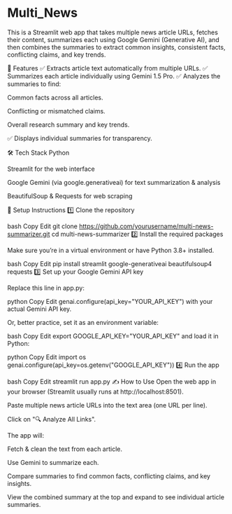 # Multi_News

This is a Streamlit web app that takes multiple news article URLs, fetches their content, summarizes each using Google Gemini (Generative AI), and then combines the summaries to extract common insights, consistent facts, conflicting claims, and key trends.

🚀 Features
✅ Extracts article text automatically from multiple URLs.
✅ Summarizes each article individually using Gemini 1.5 Pro.
✅ Analyzes the summaries to find:

Common facts across all articles.

Conflicting or mismatched claims.

Overall research summary and key trends.

✅ Displays individual summaries for transparency.

🛠 Tech Stack
Python

Streamlit for the web interface

Google Gemini (via google.generativeai) for text summarization & analysis

BeautifulSoup & Requests for web scraping

🔧 Setup Instructions
1️⃣ Clone the repository

bash
Copy
Edit
git clone https://github.com/yourusername/multi-news-summarizer.git
cd multi-news-summarizer
2️⃣ Install the required packages

Make sure you’re in a virtual environment or have Python 3.8+ installed.

bash
Copy
Edit
pip install streamlit google-generativeai beautifulsoup4 requests
3️⃣ Set up your Google Gemini API key

Replace this line in app.py:

python
Copy
Edit
genai.configure(api_key="YOUR_API_KEY")
with your actual Gemini API key.

Or, better practice, set it as an environment variable:

bash
Copy
Edit
export GOOGLE_API_KEY="YOUR_API_KEY"
and load it in Python:

python
Copy
Edit
import os
genai.configure(api_key=os.getenv("GOOGLE_API_KEY"))
4️⃣ Run the app

bash
Copy
Edit
streamlit run app.py
✍️ How to Use
Open the web app in your browser (Streamlit usually runs at http://localhost:8501).

Paste multiple news article URLs into the text area (one URL per line).

Click on "🔍 Analyze All Links".

The app will:

Fetch & clean the text from each article.

Use Gemini to summarize each.

Compare summaries to find common facts, conflicting claims, and key insights.

View the combined summary at the top and expand to see individual article summaries.

